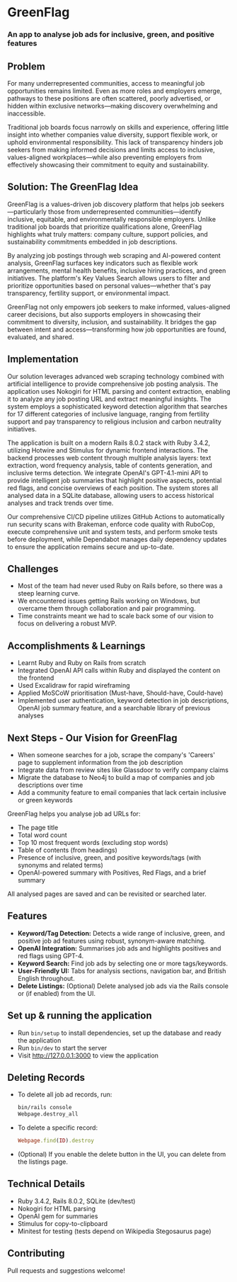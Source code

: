 # GreenFlag

### An app to analyse job ads for inclusive, green, and positive features

## Problem
For many underrepresented communities, access to meaningful job opportunities remains limited. Even as more roles and employers emerge, pathways to these positions are often scattered, poorly advertised, or hidden within exclusive networks—making discovery overwhelming and inaccessible.

Traditional job boards focus narrowly on skills and experience, offering little insight into whether companies value diversity, support flexible work, or uphold environmental responsibility. This lack of transparency hinders job seekers from making informed decisions and limits access to inclusive, values-aligned workplaces—while also preventing employers from effectively showcasing their commitment to equity and sustainability.

## Solution: The GreenFlag Idea
GreenFlag is a values-driven job discovery platform that helps job seekers—particularly those from underrepresented communities—identify inclusive, equitable, and environmentally responsible employers. Unlike traditional job boards that prioritize qualifications alone, GreenFlag highlights what truly matters: company culture, support policies, and sustainability commitments embedded in job descriptions.

By analyzing job postings through web scraping and AI-powered content analysis, GreenFlag surfaces key indicators such as flexible work arrangements, mental health benefits, inclusive hiring practices, and green initiatives. The platform's Key Values Search allows users to filter and prioritize opportunities based on personal values—whether that's pay transparency, fertility support, or environmental impact.

GreenFlag not only empowers job seekers to make informed, values-aligned career decisions, but also supports employers in showcasing their commitment to diversity, inclusion, and sustainability. It bridges the gap between intent and access—transforming how job opportunities are found, evaluated, and shared.

## Implementation
Our solution leverages advanced web scraping technology combined with artificial intelligence to provide comprehensive job posting analysis. The application uses Nokogiri for HTML parsing and content extraction, enabling it to analyze any job posting URL and extract meaningful insights. The system employs a sophisticated keyword detection algorithm that searches for 17 different categories of inclusive language, ranging from fertility support and pay transparency to religious inclusion and carbon neutrality initiatives.

The application is built on a modern Rails 8.0.2 stack with Ruby 3.4.2, utilizing Hotwire and Stimulus for dynamic frontend interactions. The backend processes web content through multiple analysis layers: text extraction, word frequency analysis, table of contents generation, and inclusive terms detection. We integrate OpenAI's GPT-4.1-mini API to provide intelligent job summaries that highlight positive aspects, potential red flags, and concise overviews of each position. The system stores all analysed data in a SQLite database, allowing users to access historical analyses and track trends over time.

Our comprehensive CI/CD pipeline utilizes GitHub Actions to automatically run security scans with Brakeman, enforce code quality with RuboCop, execute comprehensive unit and system tests, and perform smoke tests before deployment, while Dependabot manages daily dependency updates to ensure the application remains secure and up-to-date.

## Challenges
- Most of the team had never used Ruby on Rails before, so there was a steep learning curve.
- We encountered issues getting Rails working on Windows, but overcame them through collaboration and pair programming.
- Time constraints meant we had to scale back some of our vision to focus on delivering a robust MVP.

## Accomplishments & Learnings
- Learnt Ruby and Ruby on Rails from scratch
- Integrated OpenAI API calls within Ruby and displayed the content on the frontend
- Used Excalidraw for rapid wireframing
- Applied MoSCoW prioritisation (Must-have, Should-have, Could-have)
- Implemented user authentication, keyword detection in job descriptions, OpenAI job summary feature, and a searchable library of previous analyses

## Next Steps - Our Vision for GreenFlag
- When someone searches for a job, scrape the company's 'Careers' page to supplement information from the job description
- Integrate data from review sites like Glassdoor to verify company claims
- Migrate the database to Neo4j to build a map of companies and job descriptions over time
- Add a community feature to email companies that lack certain inclusive or green keywords

GreenFlag helps you analyse job ad URLs for:
- The page title
- Total word count
- Top 10 most frequent words (excluding stop words)
- Table of contents (from headings)
- Presence of inclusive, green, and positive keywords/tags (with synonyms and related terms)
- OpenAI-powered summary with Positives, Red Flags, and a brief summary

All analysed pages are saved and can be revisited or searched later.

## Features
- **Keyword/Tag Detection:** Detects a wide range of inclusive, green, and positive job ad features using robust, synonym-aware matching.
- **OpenAI Integration:** Summarises job ads and highlights positives and red flags using GPT-4.
- **Keyword Search:** Find job ads by selecting one or more tags/keywords.
- **User-Friendly UI:** Tabs for analysis sections, navigation bar, and British English throughout.
- **Delete Listings:** (Optional) Delete analysed job ads via the Rails console or (if enabled) from the UI.

## Set up & running the application
- Run `bin/setup` to install dependencies, set up the database and ready the application
- Run `bin/dev` to start the server
- Visit http://127.0.0.1:3000 to view the application

## Deleting Records
- To delete all job ad records, run:
  ```sh
  bin/rails console
  Webpage.destroy_all
  ```
- To delete a specific record:
  ```ruby
  Webpage.find(ID).destroy
  ```
- (Optional) If you enable the delete button in the UI, you can delete from the listings page.

## Technical Details
- Ruby 3.4.2, Rails 8.0.2, SQLite (dev/test)
- Nokogiri for HTML parsing
- OpenAI gem for summaries
- Stimulus for copy-to-clipboard
- Minitest for testing (tests depend on Wikipedia Stegosaurus page)

## Contributing
Pull requests and suggestions welcome!
